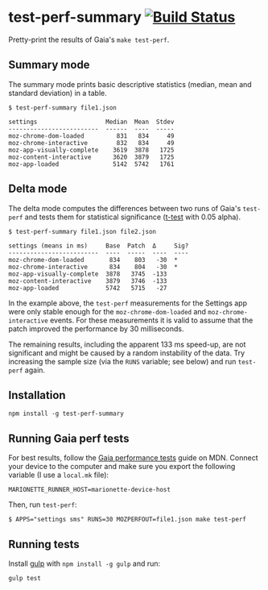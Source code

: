 test-perf-summary [![Build Status][travisimage]][travislink]
============================================================

[travisimage]: https://travis-ci.org/stasm/test-perf-summary.png?branch=master
[travislink]: https://travis-ci.org/stasm/test-perf-summary

Pretty-print the results of Gaia's `make test-perf`.


Summary mode
------------

The summary mode prints basic descriptive statistics (median, mean and 
standard deviation) in a table.

    $ test-perf-summary file1.json

    settings                   Median  Mean  Stdev
    -------------------------  ------  ----  -----
    moz-chrome-dom-loaded         831   834     49
    moz-chrome-interactive        832   834     49
    moz-app-visually-complete    3619  3878   1725
    moz-content-interactive      3620  3879   1725
    moz-app-loaded               5142  5742   1761



Delta mode
----------

The delta mode computes the differences between two runs of Gaia's `test-perf` 
and tests them for statistical significance ([t-test][] with 0.05 alpha).

[t-test]: https://en.wikipedia.org/wiki/Student%27s_t-test

    $ test-perf-summary file1.json file2.json

    settings (means in ms)     Base  Patch  Δ     Sig?
    -------------------------  ----  -----  ----  ----
    moz-chrome-dom-loaded       834    803   -30  *   
    moz-chrome-interactive      834    804   -30  *   
    moz-app-visually-complete  3878   3745  -133      
    moz-content-interactive    3879   3746  -133      
    moz-app-loaded             5742   5715   -27      

In the example above, the `test-perf` measurements for the Settings app were 
only stable enough for the `moz-chrome-dom-loaded` and `moz-chrome-interactive` 
events.  For these measurements it is valid to assume that the patch improved 
the performance by 30 milliseconds.

The remaining results, including the apparent 133 ms speed-up, are not 
significant and might be caused by a random instability of the data.  Try 
increasing the sample size (via the `RUNS` variable; see below) and run 
`test-perf` again.


Installation
------------

    npm install -g test-perf-summary


Running Gaia perf tests
-----------------------

For best results, follow the [Gaia performance tests][] guide on MDN.  Connect 
your device to the computer and make sure you export the following variable (I 
use a `local.mk` file):

    MARIONETTE_RUNNER_HOST=marionette-device-host

Then, run `test-perf`:

    $ APPS="settings sms" RUNS=30 MOZPERFOUT=file1.json make test-perf

[Gaia performance tests]: https://developer.mozilla.org/en-US/Firefox_OS/Platform/Automated_testing/Gaia_performance_tests


Running tests
-------------

Install [gulp][] with `npm install -g gulp` and run:

    gulp test

[gulp]: http://gulpjs.com/
